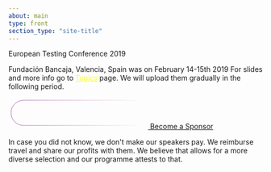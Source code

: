 ```yaml
---
about: main
type: front
section_type: "site-title"
---
```


<section id="european-testing-conference-2019" class="b-front">
    <div class="b-front__img b-img_main b-site-title b-img_full-sized b-img_parallax b-img b-img_bw">
        <div class="b-img__text-content  b-site-title__info rectangle">
            <p class="h1 b-site-title__h1">European Testing Conference 2019</p>
            <div class="b-site-title__location">
                <span>Fundación Bancaja, Valencia, Spain</span> 
                <span>was on February 14-15th 2019</span>
                <span>For slides and more info go to <a style="color:yellow" href="https://europeantestingconference.eu/2019/topics/">Topics</a> page. We will upload them gradually in the following period.</span>
            </div>
            <p></p>
                <!-- <a href="https://ti.to/ETC/ETC19" class="btn btn-margin">
                <svg width="277" height="62">
                    <defs>
                        <linearGradient id="grad1">
                            <stop offset="0%" stop-color="#B163A3"/>
                            <stop offset="100%" stop-color="#FFFFFF" />
                        </linearGradient>
                    </defs>
                    <rect x="5" y="5" rx="25" fill="none" stroke="url(#grad1)" width="266" height="50"></rect>
                </svg>
                    <span>Buy Ticket</span>
                </a> <span>or</span>  -->
                <a href="/images/2019/sponsors/european_testing_conference2019_sponsorship.pdf" class="btn btn-margin">
                <svg width="277" height="62">
                    <defs>
                        <linearGradient id="grad1">
                            <stop offset="0%" stop-color="#B163A3"/>
                            <stop offset="100%" stop-color="#FFFFFF" />
                        </linearGradient>
                    </defs>
                    <rect x="5" y="5" rx="25" fill="none" stroke="url(#grad1)" width="266" height="50"></rect>
                </svg>
                    <span>Become a Sponsor</span>
                </a>
            <p></p>
            <span>In case you did not know, we don't make our speakers pay. We reimburse travel and share our profits with them. </span> 
            <span>We believe that allows for a more diverse selection and our programme attests to that.</span>
        </div>
    </div>
</section>
